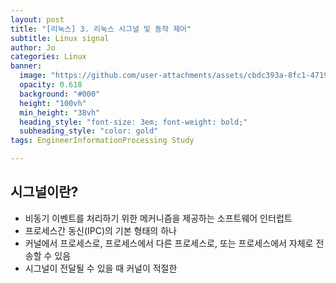 ```yaml
---
layout: post
title: "[리눅스] 3. 리눅스 시그널 및 동작 제어"
subtitle: Linux signal
author: Jo
categories: Linux
banner:
  image: "https://github.com/user-attachments/assets/cbdc393a-8fc1-4719-b5c6-8ee3b4453099"
  opacity: 0.618
  background: "#000"
  height: "100vh"
  min_height: "38vh"
  heading_style: "font-size: 3em; font-weight: bold;"
  subheading_style: "color: gold"
tags: EngineerInformationProcessing Study

---
```

## 시그널이란?
- 비동기 이벤트를 처리하기 위한 메커니즘을 제공하는 소프트웨어 인터럽트
- 프로세스간 동신(IPC)의 기본 형태의 하나
- 커널에서 프로세스로, 프로세스에서 다른 프로세스로, 또는 프로세스에서 자체로 전송할 수 있음
- 시그널이 전달될 수 있을 때 커널이 적절한 




